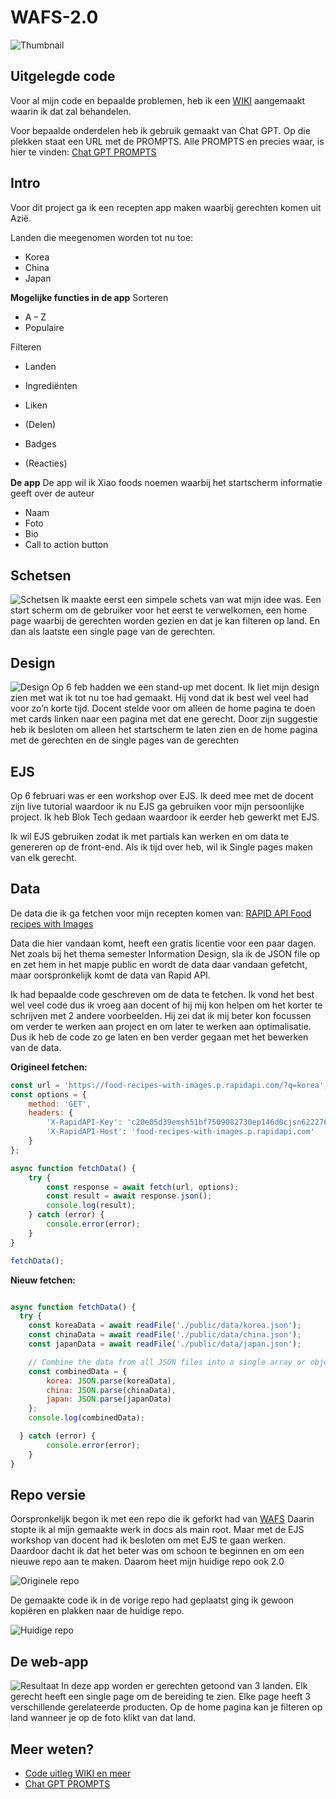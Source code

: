 # WAFS-2.0

![Thumbnail](./public/readme-img/thumbnail.jpg)

## Uitgelegde code
Voor al mijn code en bepaalde problemen, heb ik een [WIKI](https://github.com/xiaonanpols21/WAFS-2.0/wiki) aangemaakt waarin ik dat zal behandelen. 

Voor bepaalde onderdelen heb ik gebruik gemaakt van Chat GPT. Op die plekken staat een URL met de PROMPTS. Alle PROMPTS en precies waar, is hier te vinden: [Chat GPT PROMPTS](https://chemical-bunny-323.notion.site/Chat-GPT-Documentatie-d93ea570990b4754bec559e9bfcc2217?pvs=25)

## Intro
Voor dit project ga ik een recepten app maken waarbij gerechten komen uit Azië. 

Landen die meegenomen worden tot nu toe:
- Korea
- China
- Japan

**Mogelijke functies in de app**
Sorteren
-	A – Z
-	Populaire

Filteren
-	Landen
-	Ingrediënten

- Liken
- (Delen)
- Badges
- (Reacties)

**De app**
De app wil ik Xiao foods noemen waarbij het startscherm informatie geeft over de auteur

- Naam
- Foto
- Bio
- Call to action button

## Schetsen
![Schetsen](./public/readme-img/schetsen.jpg)
Ik maakte eerst een simpele schets van wat mijn idee was. Een start scherm om de gebruiker voor het eerst te verwelkomen, een home page waarbij de gerechten worden gezien en dat je kan filteren op land. En dan als laatste een single page van de gerechten. 

## Design
![Design](./public/readme-img/design.jpg)
Op 6 feb hadden we een stand-up met docent. Ik liet mijn design zien met wat ik tot nu toe had gemaakt. Hij vond dat ik best wel veel had voor zo’n korte tijd. Docent stelde voor om alleen de home pagina te doen met cards linken naar een pagina met dat ene gerecht. Door zijn suggestie heb ik besloten om alleen het startscherm te laten zien en de home pagina met de gerechten en de single pages van de gerechten

## EJS
Op 6 februari was er een workshop over EJS. Ik deed mee met de docent zijn live tutorial waardoor ik nu EJS ga gebruiken voor mijn persoonlijke project. Ik heb Blok Tech gedaan waardoor ik eerder heb gewerkt met EJS. 

Ik wil EJS gebruiken zodat ik met partials kan werken en om data te genereren op de front-end. Als ik tijd over heb, wil ik Single pages maken van elk gerecht. 

## Data
De data die ik ga fetchen voor mijn recepten komen van: [RAPID API Food recipes with Images](https://rapidapi.com/zilinskivan/api/food-recipes-with-images/)

Data die hier vandaan komt, heeft een gratis licentie voor een paar dagen. Net zoals bij het thema semester Information Design, sla ik de JSON file op en zet hem in het mapje public en wordt de data daar vandaan gefetcht, maar oorspronkelijk komt de data van Rapid API. 

Ik had bepaalde code geschreven om de data te fetchen. Ik vond het best wel veel code dus ik vroeg aan docent of hij mij kon helpen om het korter te schrijven met 2 andere voorbeelden. Hij zei dat ik mij beter kon focussen om verder te werken aan project en om later te werken aan optimalisatie. Dus ik heb de code zo ge laten en ben verder gegaan met het bewerken van de data. 

**Origineel fetchen:**
```js
const url = 'https://food-recipes-with-images.p.rapidapi.com/?q=korea';
const options = {
    method: 'GET',
    headers: {
        'X-RapidAPI-Key': 'c20e05d39emsh51bf7509082730ep146d0cjsn622276aaec1a',
        'X-RapidAPI-Host': 'food-recipes-with-images.p.rapidapi.com'
    }
};

async function fetchData() {
    try {
        const response = await fetch(url, options);
        const result = await response.json();
        console.log(result);
    } catch (error) {
        console.error(error);
    }
}

fetchData();
```

**Nieuw fetchen:**
```js

async function fetchData() {
  try {
    const koreaData = await readFile('./public/data/korea.json');
    const chinaData = await readFile('./public/data/china.json');
    const japanData = await readFile('./public/data/japan.json');

    // Combine the data from all JSON files into a single array or object
    const combinedData = {
        korea: JSON.parse(koreaData),
        china: JSON.parse(chinaData),
        japan: JSON.parse(japanData)
    };
    console.log(combinedData);

  } catch (error) {
        console.error(error);
    }
}

```

## Repo versie
Oorspronkelijk begon ik met een repo die ik geforkt had van [WAFS](https://github.com/xiaonanpols21/web-app-from-scratch-2324) Daarin stopte ik al mijn gemaakte werk in docs als main root. Maar met de EJS workshop van docent had ik besloten om met EJS te gaan werken. Daardoor dacht ik dat het beter was om schoon te beginnen en om een nieuwe repo aan te maken. Daarom heet mijn huidige repo ook 2.0

![Originele repo](./public/readme-img/v1-1.png)

De gemaakte code ik in de vorige repo had geplaatst ging ik gewoon kopiëren en plakken naar de huidige repo. 

![Huidige repo](./public/readme-img/v1-2.png)

## De web-app
![Resultaat](./public/readme-img/resultaat.png)
In deze app worden er gerechten getoond van 3 landen. Elk gerecht heeft een single page om de bereiding te zien. Elke page heeft 3 verschillende gerelateerde producten. Op de home pagina kan je filteren op land wanneer je op de foto klikt van dat land.


## Meer weten?
- [Code uitleg WIKI en meer](https://github.com/xiaonanpols21/WAFS-2.0/wiki)
- [Chat GPT PROMPTS](https://chemical-bunny-323.notion.site/Chat-GPT-Documentatie-d93ea570990b4754bec559e9bfcc2217?pvs=25)
